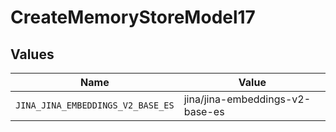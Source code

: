 # CreateMemoryStoreModel17


## Values

| Name                              | Value                             |
| --------------------------------- | --------------------------------- |
| `JINA_JINA_EMBEDDINGS_V2_BASE_ES` | jina/jina-embeddings-v2-base-es   |